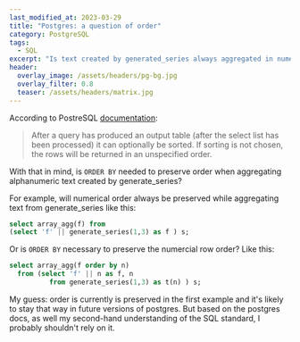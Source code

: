 ```yaml
---
last_modified_at: 2023-03-29
title: "Postgres: a question of order"
category: PostgreSQL
tags:
  - SQL
excerpt: "Is text created by generated_series always aggregated in numerical order?"
header:
  overlay_image: /assets/headers/pg-bg.jpg
  overlay_filter: 0.8
  teaser: /assets/headers/matrix.jpg
---
```


According to PostreSQL [documentation](https://www.postgresql.org/docs/current/queries-order.html):

> After a query has produced an output table (after the select list has been processed) it can optionally be sorted. If sorting is not chosen, the rows will be returned in an unspecified order.

With that in mind, is `ORDER BY` needed to preserve order when aggregating alphanumeric text created by generate_series?

For example, will numerical order always be preserved while aggregating text from generate_series like this:

```sql
select array_agg(f) from
(select 'f' || generate_series(1,3) as f ) s;
```

Or is `ORDER BY` necessary to preserve the numercial row order? Like this:

```sql
select array_agg(f order by n)
  from (select 'f' || n as f, n
          from generate_series(1,3) as t(n) ) s;
```

 My guess: order is currently is preserved in the first example and it's likely to stay that way in future versions of postgres. But based on the postgres docs, as well my second-hand understanding of the SQL standard, I probably shouldn't rely on it.
